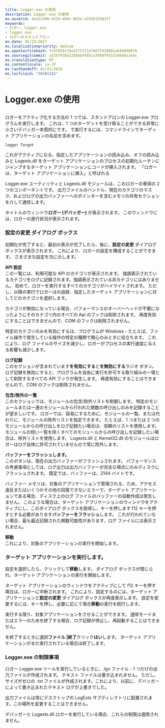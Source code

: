 ```yaml
---
title: Logger.exe の使用
description: Logger.exe の使用
ms.assetid: da2ec999-4529-49dc-855e-a7d3b15583f7
keywords:
- ロガー、logger.exe
- logger.exe
- ロガーのスタンドアロン
ms.date: 05/23/2017
ms.localizationpriority: medium
ms.openlocfilehash: fc67028c19a1575721470d7f438981a64b890978
ms.sourcegitcommit: a33b7978e22d5bb9f65ca7056f955319049a2e4c
ms.translationtype: MT
ms.contentlocale: ja-JP
ms.lasthandoff: 01/31/2019
ms.locfileid: "56581182"
---
```

# <a name="using-loggerexe"></a>Logger.exe の使用


## <span id="ddk_using_logger_exe_dtoolq"></span><span id="DDK_USING_LOGGER_EXE_DTOOLQ"></span>


ロガーをアクティブ化する方法の 1 つでは、スタンドアロンの Logger.exe プログラムを実行します。 これは、1 つのターゲットを受け取ることができる非常に小さいデバッガー本質的にです。 で実行するには、コマンドラインでターゲット アプリケーションの名前を含めます。

```dbgcmd
logger Target 
```

これがアクティブになる、指定したアプリケーションの読み込み、オフの読み込みと Logexts.dll をターゲット アプリケーションのプロセスの初期化ルーチンにジャンプするターゲット アプリケーションにコードが挿入されます。 「ロガーは、ターゲット アプリケーションに挿入」と呼ばれる

Logger.exe ユーティリティと Logexts.dll モジュールは、このロガーの車両の 2 つのコンポーネントです。 出力ファイルのハンドル、現在のカテゴリのマスク、およびログの出力バッファーへのポインターを含むメモリの共有セクションを介して通信します。

タイトルのウィンドウ**ロガー (デバッガー)** が表示されます。 このウィンドウには、ロガーの進行状況が表示されます。

### <a name="span-idchangesettingsdialogboxspanspan-idchangesettingsdialogboxspanchange-settings-dialog-box"></a><span id="change_settings_dialog_box"></span><span id="CHANGE_SETTINGS_DIALOG_BOX"></span>設定の変更 ダイアログ ボックス

初期化が完了すると、最初の表示が完了したら、後に、**設定の変更** ダイアログ ボックスが表示されます。 これにより、ロガーの設定を構成することができます。 さまざまな設定を次に示します。

<span id="API_Settings"></span><span id="api_settings"></span><span id="API_SETTINGS"></span>**API 設定**  
この一覧には、利用可能な API のカテゴリが表示されます。 強調表示されているカテゴリをログに記録されます。強調表示されている非カテゴリにはありません。 初めて、ロガーを実行するすべてのカテゴリがハイライトされます。 ただし、以降の実行でロガーはの追跡、指定したターゲット アプリケーションに対してどのカテゴリを選択します。

カテゴリが無効になっている場合、パフォーマンスのオーバーヘッドが不要になったようにそのカテゴリ内のすべての Api のフックは削除されます。 再度有効にすることはできませんので、COM のフックは削除されません。

特定のカテゴリのみを有効にするは、プログラムが Windows - たとえば、ファイル操作で発生している操作の特定の種類で関心のみときに役立ちます。 これにより、ログ ファイルのサイズを減少し、ロガーがプロセスの実行速度に与える影響も減少します。

<span id="Logging"></span><span id="logging"></span><span id="LOGGING"></span>**ログ記録**  
このセクションが含まれています**を有効にする**と**を無効にする**ラジオ ボタン。 ログ記録を無効にすると、プログラムを自由に実行を許可する取り組みの一環として削除するすべての API フックが発生します。 再度有効にすることはできませんので、COM のフックは削除されません。

<span id="Inclusion___Exclusion_List"></span><span id="inclusion___exclusion_list"></span><span id="INCLUSION___EXCLUSION_LIST"></span>**包含/除外の一覧**  
このセクションでは、モジュールの包含/除外リストを制御します。 特定のモジュールまたは一連のモジュールから行われた関数の呼び出しのみを記録することが望ましいです。 ロガーでは、容易にするために、モジュールの一覧、または代わりに、モジュールの除外リストを指定できます。 たとえば、1 つまたは 2 つのモジュールからの呼び出しをログ記録たい場合は、信頼のリストを使用します。 モジュールの短い一覧を除くすべてのモジュールからの呼び出しを記録したい場合は、除外リストを使用します。 Logexts.dll と Kernel32.dll のモジュールはロガーはログ自体に許可されていませんので常に除外します。

<span id="Flush_the_Buffer"></span><span id="flush_the_buffer"></span><span id="FLUSH_THE_BUFFER"></span>**バッファーをフラッシュします。**  
このボタンは、現在の出力バッファーがフラッシュされます。 パフォーマンスの考慮事項としては、ログ出力は出力バッファーが完全な場合にのみディスクにフラッシュされます。 既定では、バッファーは、2144 バイトです。

バッファー メモリは、対象のアプリケーションで管理される、ため、アクセス違反またはいくつかその他の回復できないエラーで、ターゲット アプリケーションである場合、ディスク上のログ ファイルのバッファーの自動作成は発生しません。 このような場合は、ターゲット アプリケーションのウィンドウをアクティブにし、このダイアログ ボックスを取得し、キーを押します f12 キーを押すとする必要があります**バッファーをフラッシュ**します。 これが行われていない場合、最も最近記録された関数可能性があります、ログ ファイルには表示されません。

<span id="Go"></span><span id="go"></span><span id="GO"></span>**移動**  
これにより、対象のアプリケーションの実行を開始します。

### <a name="span-idrunningthetargetapplicationspanspan-idrunningthetargetapplicationspanrunning-the-target-application"></a><span id="running_the_target_application"></span><span id="RUNNING_THE_TARGET_APPLICATION"></span>ターゲット アプリケーションを実行します。

設定を選択したら、クリックして**移動**します。 ダイアログ ボックスが閉じられ、ターゲット アプリケーションの実行を開始します。

ターゲット アプリケーションのウィンドウをアクティブにして f12 キーを押す場合は、ロガーに中断されます。 これにより、固定するのには、ターゲット アプリケーションと**設定の変更** ダイアログ ボックスが再度表示します。 設定を変更するには、キーを押し、必要に応じて場合**移動**の実行を続行します。

実行する限り、対象アプリケーションをさせることができます。 通常モードまたはエラーのためを終了する場合、ログ記録が停止し、再起動することはできません。

を終了するときに選択**ファイル |終了**クリック**はい**します。 ターゲット アプリケーションがまだ実行されている場合は終了します。

### <a name="span-idlimitationsofloggerexespanspan-idlimitationsofloggerexespanlimitations-of-loggerexe"></a><span id="limitations_of_logger_exe"></span><span id="LIMITATIONS_OF_LOGGER_EXE"></span>Logger.exe の制限事項

ロガー Logger.exe ツールを実行しているときに、.lgv ファイル - 1 つだけの出力ファイルが作成されます。 テキスト ファイルは書き込まれません。 ただし、サイズがゼロの .txt ファイルが作成されます。これにより、以前に、デバッガーによって書き込まれたテキスト ログが上書きでした。

出力ファイルは常にデスクトップの LogExts サブディレクトリに配置されます。この場所を変更することはできません。

デバッガーと Logexts.dll ロガーを実行している場合、これらの制限は適用されません。

 

 





